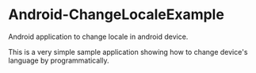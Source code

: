 Android-ChangeLocaleExample
===========================

Android application to change locale in android device.

This is a very simple sample application showing how to change device's language by programmatically.
